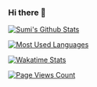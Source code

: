 ### Hi there 👋

<!--
**sumisos/sumisos** is a ✨ _special_ ✨ repository because its `README.md` (this file) appears on your GitHub profile.

Here are some ideas to get you started:

- 🔭 I’m currently working on ...
- 🌱 I’m currently learning ...
- 👯 I’m looking to collaborate on ...
- 🤔 I’m looking for help with ...
- 💬 Ask me about ...
- 📫 How to reach me: ...
- 😄 Pronouns: ...
- ⚡ Fun fact: ...
-->

[![Sumi's Github Stats](https://github-readme-stats.vercel.app/api?username=sumisos&hide=prs,contribs&count_private=true&show_icons=true&title_color=FFF&text_color=FFF&icon_color=FFF&bg_color=DEG,D9FCFF,FFFCD6,D7DFE1,FFE6E6,BDD6E5)](https://github.com/sumisos)

[![Most Used Languages](https://github-readme-stats.vercel.app/api/top-langs/?username=sumisos&show_icons=true&layout=compact&hide=html,css&theme=flag-india)](https://github.com/sumisos)

[![Wakatime Stats](https://github-readme-stats.vercel.app/api/wakatime?username=sumisos&show_icons=true&theme=great-gatsby)](https://github.com/sumisos)

[![Page Views Count](https://badges.toozhao.com/badges/01F5QF2BK1NYW2V98KRH4MZ1MM/green.svg)](https://badges.toozhao.com/stats/01F5QF2BK1NYW2V98KRH4MZ1MM "Get your own page views count badge on badges.toozhao.com")
